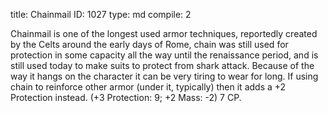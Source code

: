 title:          Chainmail
ID:             1027
type:           md
compile:        2



Chainmail is one of the longest used armor techniques, reportedly created by the Celts around the early days of Rome, chain was still used for protection in some capacity all the way until the renaissance period, and is still used today to make suits to protect from shark attack. Because of the way it hangs on the character it can be very tiring to wear for long. If using chain to reinforce other armor (under it, typically) then it adds a +2 Protection instead. (+3 Protection: 9; +2 Mass: -2) 7 CP.